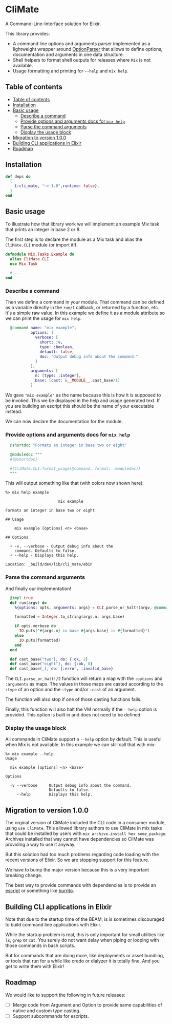 # CliMate

A Command-Line-Interface solution for Elixir.

This library provides:

* A command line options and arguments parser implemented as a lightweight
  wrapper around [OptionParser](https://hexdocs.pm/elixir/OptionParser.html)
  that allows to define options, documentation and arguments in one data
  structure.
* Shell helpers to format shell outputs for releases where `Mix` is not
  available.
* Usage formatting and printing for `--help` and `mix help`.


## Table of contents

- [Table of contents](#table-of-contents)
- [Installation](#installation)
- [Basic usage](#basic-usage)
  - [Describe a command](#describe-a-command)
  - [Provide options and arguments docs for `mix help`](#provide-options-and-arguments-docs-for-mix-help)
  - [Parse the command arguments](#parse-the-command-arguments)
  - [Display the usage block](#display-the-usage-block)
- [Migration to version 1.0.0](#migration-to-version-100)
- [Building CLI applications in Elixir](#building-cli-applications-in-elixir)
- [Roadmap](#roadmap)


## Installation

```elixir
def deps do
  [
    {:cli_mate, "~> 1.0",runtime: false},
  ]
end
```

## Basic usage

To illustrate how that library work we will implement an example Mix task that
prints an integer in base 2 or 8.


The first step is to declare the module as a Mix task and alias the
`CliMate.CLI` module (or import it!).

```elixir
defmodule Mix.Tasks.Example do
  alias CliMate.CLI
  use Mix.Task

  # ...
end
```

### Describe a command

Then we define a command in your module. That command can be defined as a
variable directly in the `run/1` callback, or returned by a function, etc. It's
a simple raw value. In this example we define it as a module attribute so we can
print the usage for `mix help`.

```elixir
  @command name: "mix example",
           options: [
             verbose: [
               short: :v,
               type: :boolean,
               default: false,
               doc: "Output debug info about the command."
             ]
           ],
           arguments: [
             n: [type: :integer],
             base: [cast: &__MODULE__.cast_base/1]
           ]
```

We gave `"mix example"` as the name because this is how it is supposed to be
invoked. This we be displayed in the help and usage generated text. If you are
building an escript this should be the name of your executable instead.

We can now declare the documentation for the module:

### Provide options and arguments docs for `mix help`

```elixir
  @shortdoc "Formats an integer in base two or eight"

  @moduledoc """
  #{@shortdoc}

  #{CliMate.CLI.format_usage(@command, format: :moduledoc)}
  """
```

This will output something like that (with colors now shown here):

```
%> mix help example

                       mix example

Formats an integer in base two or eight

## Usage

    mix example [options] <n> <base>

## Options

  • -v, --verbose - Output debug info about the
    command. Defaults to false.
  • --help - Displays this help.

Location: _build/dev/lib/cli_mate/ebin
```

### Parse the command arguments

And finally our implementation!

```elixir
  @impl true
  def run(argv) do
    %{options: opts, arguments: args} = CLI.parse_or_halt!(argv, @command)

    formatted = Integer.to_string(args.n, args.base)

    if opts.verbose do
      IO.puts("#{args.n} in base #{args.base} is #{formatted}")
    else
      IO.puts(formatted)
    end
  end

  def cast_base("two"), do: {:ok, 2}
  def cast_base("eight"), do: {:ok, 8}
  def cast_base(_), do: {:error, :invalid_base}
```

The `CLI.parse_or_halt!/2` function will return a map with the `:options` and
`:arguments` as maps. The values in those maps are casted according to the
`:type` of an option and the `:type` and/or `:cast` of an argument.

The function will also stop if one of those casting functions fails.

Finally, this function will also halt the VM normally if the `--help` option is
provided. This option is built in and does not need to be defined.

### Display the usage block

All commands in CliMate support a `--help` option by default. This is useful
when Mix is not available. In this example we can still call that with mix:

```
%> mix example --help
Usage

  mix example [options] <n> <base>

Options

  -v --verbose     Output debug info about the command.
                   Defaults to false.
     --help        Displays this help.
  ```

## Migration to version 1.0.0

The orginal version of CliMate included the CLI code in a consumer module, using
`use CliMate`. This allowed library authors to use CliMate in mix tasks that
could be installed by users with `mix archive.install hex some_package`.
Archives installed that way cannot have dependencies so CliMate was providing a
way to use it anyway.

But this solution had too much problems regarding code loading with the recent
versions of Elixir. So we are stopping support for this feature.

We have to bump the major version because this is a very important breaking
change.

The best way to provide commands with dependencies is to provide an
[escript](https://hexdocs.pm/mix/main/Mix.Tasks.Escript.Build.html) or something
like [burrito](https://github.com/burrito-elixir/burrito).


## Building CLI applications in Elixir

Note that due to the startup time of the BEAM, is is sometimes discouraged to
build command line applications with Elixir.

While the startup problem is real, this is only important for small utilities
like `ls`, `grep` or `cat`. You surely do not want delay when piping or looping
with those commands in bash scripts.

But for commands that are doing more, like deployments or asset bundling, or
tools that run for a while like credo or dialyzer it is totally fine. And you
get to write them with Elixir!

## Roadmap

We would like to support the following in future releases:

* [ ] Merge code from Argument and Option to provide same capabilities of native
  and custom type casting.
* [ ] Support subcommands for escripts.